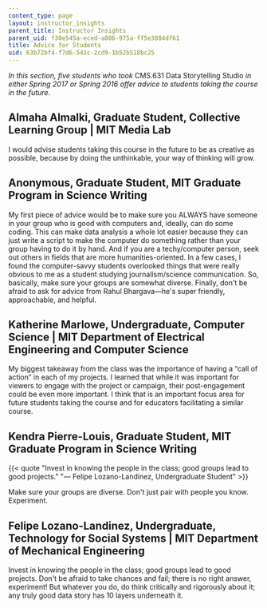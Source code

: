 ```yaml
---
content_type: page
layout: instructor_insights
parent_title: Instructor Insights
parent_uid: f30e545a-eced-a806-975a-ff5e3884df61
title: Advice for Students
uid: 63b72bf4-f7d6-541c-2cd9-1b52b518bc25
---
```


_In this section, five students who took_ CMS.631 Data Storytelling Studio _in either Spring 2017 or Spring 2016 offer advice to students taking the course in the future_.

Almaha Almalki, Graduate Student, Collective Learning Group | MIT Media Lab
---------------------------------------------------------------------------

I would advise students taking this course in the future to be as creative as possible, because by doing the unthinkable, your way of thinking will grow.

Anonymous, Graduate Student, MIT Graduate Program in Science Writing
--------------------------------------------------------------------

My first piece of advice would be to make sure you ALWAYS have someone in your group who is good with computers and, ideally, can do some coding. This can make data analysis a whole lot easier because they can just write a script to make the computer do something rather than your group having to do it by hand. And if you are a techy/computer person, seek out others in fields that are more humanities-oriented. In a few cases, I found the computer-savvy students overlooked things that were really obvious to me as a student studying journalism/science communication. So, basically, make sure your groups are somewhat diverse. Finally, don't be afraid to ask for advice from Rahul Bhargava—he's super friendly, approachable, and helpful. 

Katherine Marlowe, Undergraduate, Computer Science | MIT Department of Electrical Engineering and Computer Science
------------------------------------------------------------------------------------------------------------------

My biggest takeaway from the class was the importance of having a “call of action” in each of my projects. I learned that while it was important for viewers to engage with the project or campaign, their post-engagement could be even more important. I think that is an important focus area for future students taking the course and for educators facilitating a similar course.

Kendra Pierre-Louis, Graduate Student, MIT Graduate Program in Science Writing
------------------------------------------------------------------------------

{{< quote "Invest in knowing the people in the class; good groups lead to good projects." "— Felipe Lozano-Landinez, Undergraduate Student" >}}

Make sure your groups are diverse. Don't just pair with people you know. Experiment.

Felipe Lozano-Landinez, Undergraduate, Technology for Social Systems | MIT Department of Mechanical Engineering
---------------------------------------------------------------------------------------------------------------

Invest in knowing the people in the class; good groups lead to good projects. Don't be afraid to take chances and fail; there is no right answer, experiment! But whatever you do, do think critically and rigorously about it; any truly good data story has 10 layers underneath it.